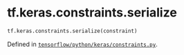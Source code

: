 <div itemscope itemtype="http://developers.google.com/ReferenceObject">
<meta itemprop="name" content="tf.keras.constraints.serialize" />
<meta itemprop="path" content="Stable" />
</div>

# tf.keras.constraints.serialize

``` python
tf.keras.constraints.serialize(constraint)
```



Defined in [`tensorflow/python/keras/constraints.py`](/code/stable/tensorflow/python/keras/constraints.py).

